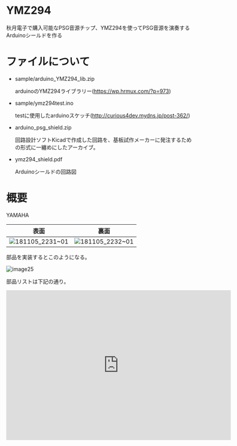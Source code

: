 

# YMZ294

秋月電子で購入可能なPSG音源チップ、YMZ294を使ってPSG音源を演奏するArduinoシールドを作る

# ファイルについて

- sample/arduino_YMZ294_lib.zip

  arduinoのYMZ294ライブラリー(<https://wp.hrmux.com/?p=973>)

- sample/ymz294test.ino

  testに使用したarduinoスケッチ(<http://curious4dev.mydns.jp/post-362/>)



- arduino_psg_shield.zip

  回路設計ソフトKicadで作成した回路を、基板試作メーカーに発注するための形式に一纏めにしたアーカイブ。

- ymz294_shield.pdf

  Arduinoシールドの回路図

# 概要

YAMAHA



|                             表面                             |                             裏面                             |
| :----------------------------------------------------------: | :----------------------------------------------------------: |
| ![181105_2231~01](https://user-images.githubusercontent.com/22868285/58213503-613e8b80-7d2d-11e9-8dd5-0a0c26153fcc.jpg) | ![181105_2232~01](https://user-images.githubusercontent.com/22868285/58213530-7fa48700-7d2d-11e9-8a84-5f194b57c550.jpg) |

部品を実装するとこのようになる。

![image25](https://user-images.githubusercontent.com/22868285/58214001-2c333880-7d2f-11e9-9a4c-7d2c640ae2ab.jpg)

部品リストは下記の通り。

<iframe src="http://aki.prioris.jp/emb/4adb0369-4739-4c3a-ab5e-19493ba98a8a/" width=600 height=400 sandbox="allow-popups allow-scripts allow-same-origin allow-forms" frameborder=0></iframe>

